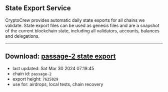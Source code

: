 ## State Export Service
CryptoCrew provides automatic daily state exports for all chains we validate. State export files can be used as genesis files and are a snapshot of the current blockchain state, including all validators, accounts, balances and delegations.

---
**Download: [passage-2 state export](https://dl-eu2.ccvalidators.com/SERVICE/passage/passage-2_export_7625029.json)**
---

- last updated: Sat Mar 30 2024 07:19:45
- chain id: `passage-2`
- export height: `7625029`
- use for: airdrops, local tests, chain recovery
